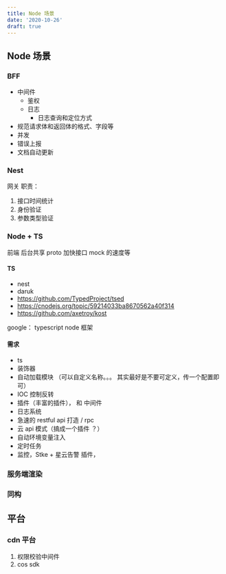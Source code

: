 ```yaml
---
title: Node 场景
date: '2020-10-26'
draft: true
---
```


## Node 场景

### BFF

- 中间件
  - 鉴权
  - 日志
    - 日志查询和定位方式
- 规范请求体和返回体的格式、字段等
- 并发
- 错误上报
- 文档自动更新

### Nest

网关
职责：

1. 接口时间统计
2. 身份验证
3. 参数类型验证

### Node + TS

前端 后台共享 proto 加快接口 mock 的速度等

#### TS

- nest
- daruk
- https://github.com/TypedProject/tsed
- https://cnodejs.org/topic/59214033ba8670562a40f314
- https://github.com/axetroy/kost

google： typescript node 框架

#### 需求

- ts
- 装饰器
- 自动加载模块 （可以自定义名称。。。 其实最好是不要可定义，传一个配置即可）
- IOC 控制反转
- 插件（丰富的插件）， 和 中间件
- 日志系统
- 急速的 restful api 打造 / rpc
- 云 api 模式（搞成一个插件 ？）
- 自动环境变量注入
- 定时任务
- 监控，Stke + 星云告警 插件，

### 服务端渲染

### 同构

## 平台

### cdn 平台

1. 权限校验中间件
2. cos sdk
